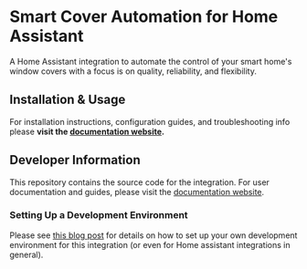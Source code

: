 # Smart Cover Automation for Home Assistant

A Home Assistant integration to automate the control of your smart home's window covers with a focus is on quality, reliability, and flexibility.

## Installation & Usage

For installation instructions, configuration guides, and troubleshooting info please **visit the [documentation website](https://helgeklein.github.io/ha-smart-cover-automation/).**

## Developer Information

This repository contains the source code for the integration. For user documentation and guides, please visit the [documentation website](https://helgeklein.github.io/ha-smart-cover-automation/).

### Setting Up a Development Environment

Please see [this blog post](https://helgeklein.com/blog/developing-custom-integrations-for-home-assistant-getting-started/) for details on how to set up your own development environment for this integration (or even for Home assistant integrations in general).
